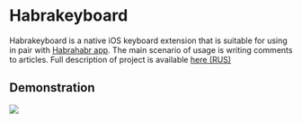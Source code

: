 # Habrakeyboard
Habrakeyboard is a native iOS keyboard extension that is suitable for using in pair with [Habrahabr app](https://itunes.apple.com/us/app/habrahabr/id778613673?mt=8). The main scenario of usage is writing comments to articles.
Full description of project is available [here (RUS)](http://habrahabr.ru/post/235917/)

## Demonstration
<img src="http://hsto.org/files/b60/a86/999/b60a86999e7a471e9b4b9819a40572d1.gif"/>
